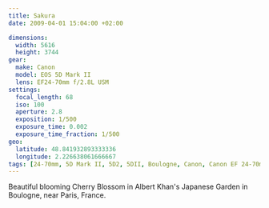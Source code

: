 ```yaml
---
title: Sakura
date: 2009-04-01 15:04:00 +02:00

dimensions:
  width: 5616
  height: 3744
gear:
  make: Canon
  model: EOS 5D Mark II
  lens: EF24-70mm f/2.8L USM
settings:
  focal_length: 68
  iso: 100
  aperture: 2.8
  exposition: 1/500
  exposure_time: 0.002
  exposure_time_fraction: 1/500
geo:
  latitude: 48.841932893333336
  longitude: 2.226638061666667
tags: [24-70mm, 5D Mark II, 5D2, 5DII, Boulogne, Canon, Canon EF 24-70mm f/2.8L USM, Canon EOS 5D Mark II, Europa, Europe, France, Hauts de Seine, Ile de France, Jardin Albert Khan]
---
```


Beautiful blooming Cherry Blossom in Albert Khan's Japanese Garden in Boulogne, near Paris, France.

